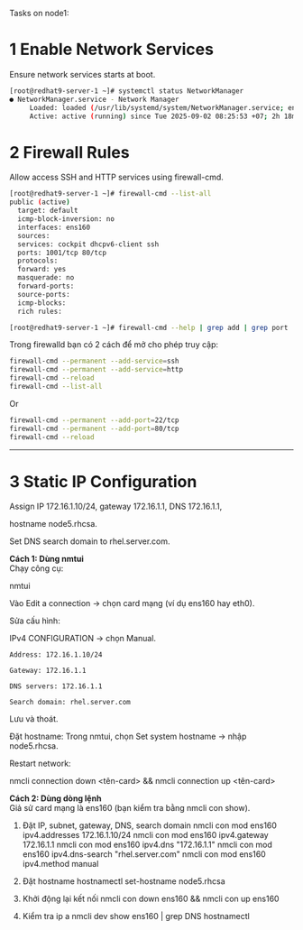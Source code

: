 Tasks on node1:

# 1 Enable Network Services

Ensure network services starts at boot.

```bash
[root@redhat9-server-1 ~]# systemctl status NetworkManager
● NetworkManager.service - Network Manager
     Loaded: loaded (/usr/lib/systemd/system/NetworkManager.service; enabled; preset: enabled)
     Active: active (running) since Tue 2025-09-02 08:25:53 +07; 2h 18min ago


```
# 2 Firewall Rules

Allow access SSH and HTTP services using firewall-cmd.
```bash
[root@redhat9-server-1 ~]# firewall-cmd --list-all
public (active)
  target: default
  icmp-block-inversion: no
  interfaces: ens160
  sources: 
  services: cockpit dhcpv6-client ssh
  ports: 1001/tcp 80/tcp
  protocols: 
  forward: yes
  masquerade: no
  forward-ports: 
  source-ports: 
  icmp-blocks: 
  rich rules: 

[root@redhat9-server-1 ~]# firewall-cmd --help | grep add | grep port


```
Trong firewalld bạn có 2 cách để mở cho phép truy cập:
```bash
firewall-cmd --permanent --add-service=ssh
firewall-cmd --permanent --add-service=http
firewall-cmd --reload
firewall-cmd --list-all
```
Or
```bash
firewall-cmd --permanent --add-port=22/tcp
firewall-cmd --permanent --add-port=80/tcp
firewall-cmd --reload
```

---
# 3 Static IP Configuration

Assign IP 172.16.1.10/24, gateway 172.16.1.1, DNS 172.16.1.1,

hostname node5.rhcsa.

Set DNS search domain to rhel.server.com.

**Cách 1: Dùng nmtui**  
Chạy công cụ:

nmtui


Vào Edit a connection → chọn card mạng (ví dụ ens160 hay eth0).

Sửa cấu hình:

IPv4 CONFIGURATION → chọn Manual.
```
Address: 172.16.1.10/24

Gateway: 172.16.1.1

DNS servers: 172.16.1.1

Search domain: rhel.server.com
```
Lưu và thoát.

Đặt hostname: Trong nmtui, chọn Set system hostname → nhập node5.rhcsa.

Restart network:

nmcli connection down <tên-card> && nmcli connection up <tên-card>

**Cách 2: Dùng dòng lệnh**  
Giả sử card mạng là ens160 (bạn kiểm tra bằng nmcli con show).

1. Đặt IP, subnet, gateway, DNS, search domain
nmcli con mod ens160 ipv4.addresses 172.16.1.10/24
nmcli con mod ens160 ipv4.gateway 172.16.1.1
nmcli con mod ens160 ipv4.dns "172.16.1.1"
nmcli con mod ens160 ipv4.dns-search "rhel.server.com"
nmcli con mod ens160 ipv4.method manual

2. Đặt hostname
hostnamectl set-hostname node5.rhcsa

3. Khởi động lại kết nối
nmcli con down ens160 && nmcli con up ens160

4. Kiểm tra
ip a
nmcli dev show ens160 | grep DNS
hostnamectl

